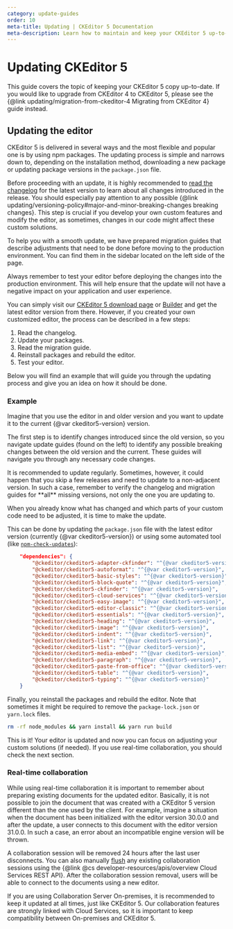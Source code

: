 ```yaml
---
category: update-guides
order: 10
meta-title: Updating | CKEditor 5 Documentation
meta-description: Learn how to maintain and keep your CKEditor 5 up-to-date at all times.
---
```


# Updating CKEditor&nbsp;5

<info-box>
	This guide covers the topic of keeping your CKEditor&nbsp;5 copy up-to-date. If you would like to upgrade from CKEditor 4 to CKEditor&nbsp;5, please see the {@link updating/migration-from-ckeditor-4 Migrating from CKEditor 4} guide instead.
</info-box>


## Updating the editor

CKEditor&nbsp;5 is delivered in several ways and the most flexible and popular one is by using npm packages. The updating process is simple and narrows down to, depending on the installation method, downloading a new package or updating package versions in the `package.json` file.

Before proceeding with an update, it is highly recommended to [read the changelog](https://github.com/ckeditor/ckeditor5/blob/stable/CHANGELOG.md) for the latest version to learn about all changes introduced in the release. You should especially pay attention to any possible {@link updating/versioning-policy#major-and-minor-breaking-changes breaking changes}. This step is crucial if you develop your own custom features and modify the editor, as sometimes, changes in our code might affect these custom solutions.

To help you with a smooth update, we have prepared migration guides that describe adjustments that need to be done before moving to the production environment. You can find them in the sidebar located on the left side of the page.

<info-box>
	Always remember to test your editor before deploying the changes into the production environment. This will help ensure that the update will not have a negative impact on your application and user experience.
</info-box>

You can simply visit our [CKEditor&nbsp;5 download page](https://ckeditor.com/ckeditor-5/download/) or [Builder](https://ckeditor.com/ckeditor-5/builder?redirect=docs) and get the latest editor version from there. However, if you created your own customized editor, the process can be described in a few steps:

1. Read the changelog.
2. Update your packages.
3. Read the migration guide.
4. Reinstall packages and rebuild the editor.
5. Test your editor.

Below you will find an example that will guide you through the updating process and give you an idea on how it should be done.

### Example

Imagine that you use the editor in and older version and you want to update it to the current {@var ckeditor5-version} version.

The first step is to identify changes introduced since the old version, so you navigate update guides (found on the left) to identify any possible breaking changes between the old version and the current. These guides will navigate you through any necessary code changes.

<info-box>
	It is recommended to update regularly. Sometimes, however, it could happen that you skip a few releases and need to update to a non-adjacent version. In such a case, remember to verify the changelog and migration guides for **all** missing versions, not only the one you are updating to.
</info-box>

When you already know what has changed and which parts of your custom code need to be adjusted, it is time to make the update.

This can be done by updating the `package.json` file with the latest editor version (currently {@var ckeditor5-version}) or using some automated tool (like [`npm-check-updates`](https://www.npmjs.com/package/npm-check-updates)):

```json
	"dependencies": {
		"@ckeditor/ckeditor5-adapter-ckfinder": "^{@var ckeditor5-version}",
		"@ckeditor/ckeditor5-autoformat": "^{@var ckeditor5-version}",
		"@ckeditor/ckeditor5-basic-styles": "^{@var ckeditor5-version}",
		"@ckeditor/ckeditor5-block-quote": "^{@var ckeditor5-version}",
		"@ckeditor/ckeditor5-ckfinder": "^{@var ckeditor5-version}",
		"@ckeditor/ckeditor5-cloud-services": "^{@var ckeditor5-version}",
		"@ckeditor/ckeditor5-easy-image": "^{@var ckeditor5-version}",
		"@ckeditor/ckeditor5-editor-classic": "^{@var ckeditor5-version}",
		"@ckeditor/ckeditor5-essentials": "^{@var ckeditor5-version}",
		"@ckeditor/ckeditor5-heading": "^{@var ckeditor5-version}",
		"@ckeditor/ckeditor5-image": "^{@var ckeditor5-version}",
		"@ckeditor/ckeditor5-indent": "^{@var ckeditor5-version}",
		"@ckeditor/ckeditor5-link": "^{@var ckeditor5-version}",
		"@ckeditor/ckeditor5-list": "^{@var ckeditor5-version}",
		"@ckeditor/ckeditor5-media-embed": "^{@var ckeditor5-version}",
		"@ckeditor/ckeditor5-paragraph": "^{@var ckeditor5-version}",
		"@ckeditor/ckeditor5-paste-from-office": "^{@var ckeditor5-version}",
		"@ckeditor/ckeditor5-table": "^{@var ckeditor5-version}",
		"@ckeditor/ckeditor5-typing": "^{@var ckeditor5-version}"
	}
```

Finally, you reinstall the packages and rebuild the editor. Note that sometimes it might be required to remove the `package-lock.json` or `yarn.lock` files.

```sh
rm -rf node_modules && yarn install && yarn run build
```

This is it! Your editor is updated and now you can focus on adjusting your custom solutions (if needed). If you use real-time collaboration, you should check the next section.

### Real-time collaboration

While using real-time collaboration it is important to remember about preparing existing documents for the updated editor. Basically, it is not possible to join the document that was created with a CKEditor&nbsp;5 version different than the one used by the client. For example, imagine a situation when the document has been initialized with the editor version 30.0.0 and after the update, a user connects to this document with the editor version 31.0.0. In such a case, an error about an incompatible engine version will be thrown.

A collaboration session will be removed 24 hours after the last user disconnects. You can also manually [flush](https://help.cke-cs.com/api/v4/docs#tag/Collaboration/paths/~1collaborations~1{document_id}/delete) any existing collaboration sessions using the {@link @cs developer-resources/apis/overview Cloud Services REST API}. After the collaboration session removal, users will be able to connect to the documents using a new editor.

<info-box>
	If you are using Collaboration Server On-premises, it is recommended to keep it updated at all times, just like CKEditor&nbsp;5. Our collaboration features are strongly linked with Cloud Services, so it is important to keep compatibility between On-premises and CKEditor&nbsp;5.
</info-box>
